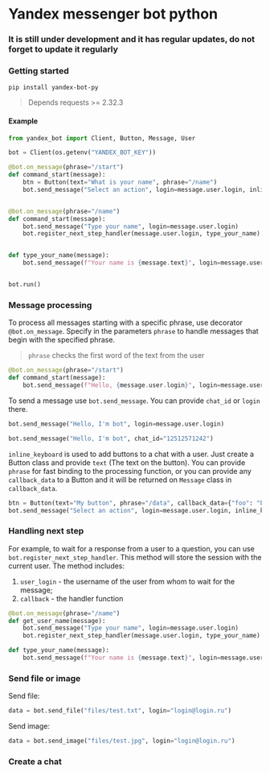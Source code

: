 # Yandex messenger bot python


### It is still under development and it has regular updates, do not forget to update it regularly

### Getting started
```
pip install yandex-bot-py
```
> Depends requests >= 2.32.3

#### Example

``` Python
from yandex_bot import Client, Button, Message, User

bot = Client(os.getenv("YANDEX_BOT_KEY"))

@bot.on_message(phrase="/start")
def command_start(message):
    btn = Button(text="What is your name", phrase="/name")
    bot.send_message("Select an action", login=message.user.login, inline_keyboard=[btn])


@bot.on_message(phrase="/name")
def command_start(message):
    bot.send_message("Type your name", login=message.user.login)
    bot.register_next_step_handler(message.user.login, type_your_name)


def type_your_name(message):
    bot.send_message(f"Your name is {message.text}", login=message.user.login)


bot.run()
```

### Message processing
To process all messages starting with a specific phrase, use decorator `@bot.on_message`. 
Specify in the parameters `phrase` to handle messages that begin with the specified phrase.
> `phrase` checks the first word of the text from the user

``` Python
@bot.on_message(phrase="/start")
def command_start(message):
    bot.send_message(f"Hello, {message.user.login}", login=message.user.login)
```

To send a message use `bot.send_message`. You can provide `chat_id` or `login` there.

```Python
bot.send_message("Hello, I'm bot", login=message.user.login)
```

```Python
bot.send_message("Hello, I'm bot", chat_id="12512571242")
```

`inline_keyboard` is used to add buttons to a chat with a user. Just create a Button class and provide `text` (The text on the button).
You can provide `phrase` for fast binding to the processing function, or you can provide any `callback_data` to a Button and it will be returned on `Message` class in `callback_data`.

```Python
btn = Button(text="My button", phrase="/data", callback_data={"foo": "bar", "bar": "foo"})
bot.send_message("Select an action", login=message.user.login, inline_keyboard=[btn])
```

### Handling next step
For example, to wait for a response from a user to a question, you can use `bot.register_next_step_handler`. This method will store the session with the current user. The method includes:
1. `user_login` - the username of the user from whom to wait for the message;
2. `callback` - the handler function

```Python
@bot.on_message(phrase="/name")
def get_user_name(message):
    bot.send_message("Type your name", login=message.user.login)
    bot.register_next_step_handler(message.user.login, type_your_name)

def type_your_name(message):
    bot.send_message(f"Your name is {message.text}", login=message.user.login)
```

### Send file or image
Send file:
```Python
data = bot.send_file("files/test.txt", login="login@login.ru")
```
Send image:
```Python
data = bot.send_image("files/test.jpg", login="login@login.ru")
```

### Create a chat
